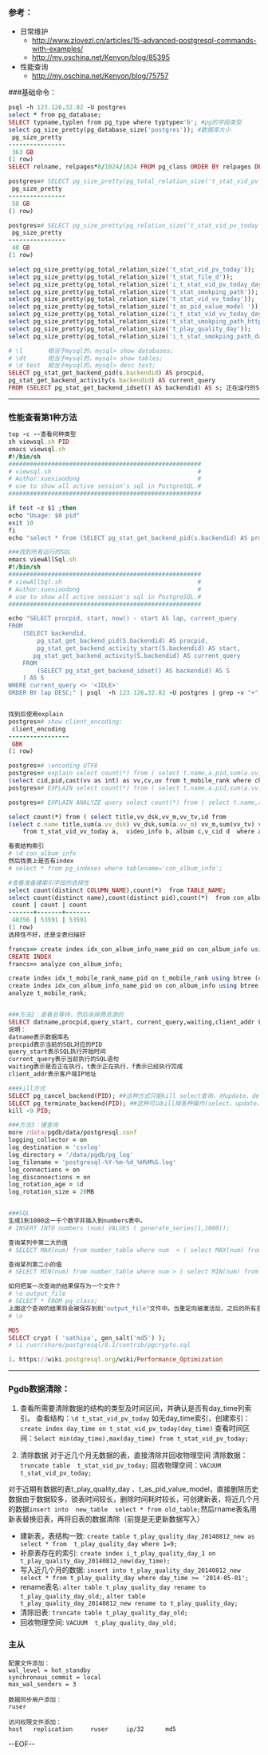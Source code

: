 ### 参考：
- 日常维护
    - http://www.zlovezl.cn/articles/15-advanced-postgresql-commands-with-examples/
    - http://my.oschina.net/Kenyon/blog/85395
- 性能查询
    - http://my.oschina.net/Kenyon/blog/75757

###基础命令：
```ruby
psql -h 123.126.32.82 -U postgres
select * from pg_database;
SELECT typname,typlen from pg_type where typtype='b'; #pg的字段类型
select pg_size_pretty(pg_database_size('postgres')); #数据库大小
 pg_size_pretty 
----------------
 363 GB
(1 row)
SELECT relname, relpages*8/1024/1024 FROM pg_class ORDER BY relpages DESC; #数据库中的表的物理大小，relpages - 关系页数（默认情况下一个页大小是8kb）

postgres=# SELECT pg_size_pretty(pg_total_relation_size('t_stat_vid_pv_today')); 包含索引
 pg_size_pretty 
----------------
 58 GB
(1 row)

postgres=# SELECT pg_size_pretty(pg_relation_size('t_stat_vid_pv_today')); 不包含索引
 pg_size_pretty 
----------------
 40 GB
(1 row)

select pg_size_pretty(pg_total_relation_size('t_stat_vid_pv_today'));
select pg_size_pretty(pg_total_relation_size('t_stat_file_d'));
select pg_size_pretty(pg_total_relation_size('i_t_stat_vid_pv_today_day_time'));
select pg_size_pretty(pg_total_relation_size('t_stat_smokping_path'));
select pg_size_pretty(pg_total_relation_size('t_stat_vid_vv_today'));
select pg_size_pretty(pg_total_relation_size('t_as_pid_value_model '));
select pg_size_pretty(pg_total_relation_size('i_t_stat_vid_vv_today_day_time_vid'));
select pg_size_pretty(pg_total_relation_size('t_stat_smokping_path_http'));
select pg_size_pretty(pg_total_relation_size('t_play_quality_day'));
select pg_size_pretty(pg_total_relation_size('i_t_stat_smokping_path_day_time_hour'));

# \l       相当于mysql的，mysql> show databases;
# \dt      相当于mysql的，mysql> show tables;
# \d test  相当于mysql的，mysql> desc test;  
SELECT pg_stat_get_backend_pid(s.backendid) AS procpid,
pg_stat_get_backend_activity(s.backendid) AS current_query
FROM (SELECT pg_stat_get_backend_idset() AS backendid) AS s; 正在运行的SQL
```

----

### 性能查看第1种方法
```ruby
top -c --查看何种类型
sh viewsql.sh PID
emacs viewsql.sh
#!/bin/sh
######################################################
# viewsql.sh                                         #
# Author:xuexiaodong                                 #
# use to show all active session's sql in PostgreSQL.#
######################################################

if test -z $1 ;then
echo "Usage: $0 pid"
exit 10
fi
echo "select * from (SELECT pg_stat_get_backend_pid(s.backendid) AS procpid, pg_stat_get_backend_activity(s.backendid) AS current_query FROM (SELECT pg_stat_get_backend_idset() AS backendid) AS s) as querystring where procpid=$1;" | psql  -h 123.126.32.82 -U postgres

###找到所有运行的SQL
emacs viewAllSql.sh
#!/bin/sh
######################################################
# viewAllSql.sh                                      #
# Author:xuexiaodong                                 #
# use to show all active session's sql in PostgreSQL.#
######################################################

echo "SELECT procpid, start, now() - start AS lap, current_query 
FROM 
    (SELECT backendid, 
        pg_stat_get_backend_pid(S.backendid) AS procpid, 
        pg_stat_get_backend_activity_start(S.backendid) AS start, 
       pg_stat_get_backend_activity(S.backendid) AS current_query 
    FROM 
        (SELECT pg_stat_get_backend_idset() AS backendid) AS S 
    ) AS S 
WHERE current_query <> '<IDLE>' 
ORDER BY lap DESC;" | psql  -h 123.126.32.82 -U postgres | grep -v "+"


找到后使用explain 
postgres=# show client_encoding;
 client_encoding 
-----------------
 GBK
(1 row)

postgres=# \encoding UTF8
postgres=# explain select count(*) from ( select t.name,a.pid,sum(a.vv) vv,sum(a.cv) cv,sum(a.uv) uv from 
(select cid,pid,cast(vv as int) as vv,cv,uv from t_mobile_rank where ch  in ('04','06') and day_time>='20140730' and  day_time<='20140730') a left join (select c.name,cast(c.pid as VARCHAR) as pid from con_album_info c) t on a.pid=t.pid left join (select cast (id as VARCHAR) as id from meta_cid) b on a.cid=b.id where (b.id ='rootvv' or  'rootvv'='rootvv')    and t.name like '%奔跑吧少年%' group by t.name,a.pid  order by vv desc) asdf;
postgres=# EXPLAIN select count(*) from ( select t.name,a.pid,sum(a.vv) vv,sum(a.cv) cv,sum(a.uv) uv from (select cid,pid,cast(vv as int) as vv,cv,uv from t_mobile_rank where ch not in ('04','06') and day_time>='20140721' and  day_time<='20140721') a left join (select c.name,cast(c.pid as VARCHAR) as pid from con_album_info c) t on a.pid=t.pid left join (select cast (id as VARCHAR) as id from meta_cid) b on a.cid=b.id where (b.id ='rootvv' or  'rootvv'='rootvv') and t.name like '%我们一起来%' group by t.name,a.pid  order by vv desc) asdf;

postgres=# EXPLAIN ANALYZE query select count(*) from ( select t.name,a.pid,sum(a.vv) vv,sum(a.cv) cv,sum(a.uv) uv from (select cid,pid,cast(vv as int) as vv,cv,uv from t_mobile_rank where ch not in ('04','06') and day_time>='20140721' and  day_time<='20140721') a left join (select c.name,cast(c.pid as VARCHAR) as pid from con_album_info c) t on a.pid=t.pid left join (select cast (id as VARCHAR) as id from meta_cid) b on a.cid=b.id where (b.id ='rootvv' or  'rootvv'='rootvv') and t.name like '%我们一起来%' group by t.name,a.pid  order by vv desc) asdf;

select count(*) from ( select title,vv_dsk,vv_m,vv_tv,id from
(select c.name title,sum(a.vv_dsk) vv_dsk,sum(a.vv_m) vv_m,sum(vv_tv) vv_tv,0 id 
	from t_stat_vid_vv_today a,  video_info b, album c,v_cid d  where a.day_time >= '20140717' and a.day_time <=

看表结构索引
# \d con_album_info
然后找表上是否有index
# select * from pg_indexes where tablename='con_album_info';

#查看准备建索引字段的选择性
select count(distinct COLUMN_NAME),count(*)  from TABLE_NAME;
select count(distinct name),count(distinct pid),count(*)  from con_album_info;
 count | count | count 
-------+-------+-------
 48356 | 53591 | 53591
(1 row)
选择性不好，还是全表扫描好

francs=> create index idx_con_album_info_name_pid on con_album_info using btree ( name, pid);
CREATE INDEX
francs=> analyze con_album_info;

create index idx_t_mobile_rank_name_pid on t_mobile_rank using btree (cid,pid,vv,cv,uv,ch,day_time);
create index idx_con_album_info_name_pid on con_album_info using btree ( name, pid);
analyze t_mobile_rank;


###方法2：查看总等待，然后杀掉费资源的
SELECT datname,procpid,query_start, current_query,waiting,client_addr FROM pg_stat_activity WHERE waiting='t';
说明：
datname表示数据库名
procpid表示当前的SQL对应的PID
query_start表示SQL执行开始时间
current_query表示当前执行的SQL语句
waiting表示是否正在执行，t表示正在执行，f表示已经执行完成
client_addr表示客户端IP地址

###kill方式
SELECT pg_cancel_backend(PID); ##这种方式只能kill select查询，对update、delete 及DML不生效)
SELECT pg_terminate_backend(PID); ##这种可以kill掉各种操作(select、update、delete、drop等)操作
kill -9 PID;

###方法3：慢查询
more /data/pgdb/data/postgresql.conf
logging_collector = on
log_destination = 'csvlog'
log_directory = '/data/pgdb/pg_log'
log_filename = 'postgresql-%Y-%m-%d_%H%M%S.log'
log_connections = on
log_disconnections = on
log_rotation_age = 1d
log_rotation_size = 20MB


###SQL
生成1到1000这一千个数字并插入到numbers表中。
# INSERT INTO numbers (num) VALUES ( generate_series(1,1000));

查询某列中第二大的值
# SELECT MAX(num) from number_table where num  < ( select MAX(num) from number_table );

查询某列第二小的值
# SELECT MIN(num) from number_table where num > ( select MIN(num) from number_table );

如何把某一次查询的结果保存为一个文件？
# \o output_file
# SELECT * FROM pg_class;
上面这个查询的结果将会被保存到到"output_file"文件中。当重定向被激活后，之后的所有查询都不再会把结果 打印在屏幕上了。如果要再次打开屏幕输出，需要再执行一次不带任何参数的 o 命令。
# \o

MD5
SELECT crypt ( 'sathiya', gen_salt('md5') );
# \i /usr/share/postgresql/8.1/contrib/pgcrypto.sql

1. https://wiki.postgresql.org/wiki/Performance_Optimization

```

------

### Pgdb数据清除：

1. 查看所需要清除数据的结构的类型及时间区间，并确认是否有day_time列索引。
查看结构：`\d t_stat_vid_pv_today`
如无day_time索引，创建索引：`create index day_time on t_stat_vid_pv_today(day_time)`
查看时间区间：`Select min(day_time),max(day_time) from t_stat_vid_pv_today;`

2. 清除数据
对于近几个月无数据的表，直接清除并回收物理空间
清除数据：`truncate table  t_stat_vid_pv_today;`
回收物理空间：`VACUUM  t_stat_vid_pv_today;`

对于近期有数据的表t_play_quality_day 、t_as_pid_value_model，直接删除历史数据由于数据较多，锁表时间较长，删除时间耗时较长，可创建新表，将近几个月的数据`insert into  new_table  select * from old_table;`然后rname表名用新表替换旧表，再将旧表的数据清除（前提是无更新数据写入）
- 建新表，表结构一致: `create table t_play_quality_day_20140812_new as select * from  t_play_quality_day where 1=9;`
- 补原表存在的索引: `create index i_t_play_quality_day_1 on t_play_quality_day_20140812_new(day_time); `
- 写入近几个月的数据: `insert into t_play_quality_day_20140812_new select * from t_play_quality_day where day_time >= '2014-05-01';`
- rename表名: `alter table t_play_quality_day rename to t_play_quality_day_old;`, `alter table t_play_quality_day_20140812_new rename to t_play_quality_day;`
- 清除旧表: `truncate table t_play_quality_day_old;` 
- 回收物理空间: `VACUUM  t_play_quality_day_old;`

### 主从
```
配置文件添加：
wal_level = hot_standby
synchronous_commit = local
max_wal_senders = 3

数据同步用户添加：
ruser

访问权限文件添加：
host   replication     ruser     ip/32		md5
```

--EOF--